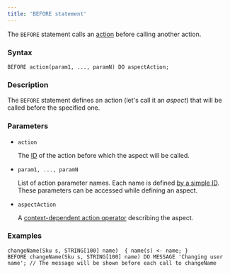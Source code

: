 ```yaml
---
title: 'BEFORE statement'
---
```


The `BEFORE` statement calls an [action](Actions.md) before calling another action. 

### Syntax

    BEFORE action(param1, ..., paramN) DO aspectAction;

### Description

The `BEFORE` statement defines an action (let's call it an *aspect*) that will be called before the specified one.

### Parameters

- `action`

    The [ID](IDs.md#propertyid) of the action before which the aspect will be called.

- `param1, ..., paramN`

    List of action parameter names. Each name is defined [by a simple ID](IDs.md#id). These parameters can be accessed while defining an aspect.

- `aspectAction`

    A [context-dependent action operator](Action_operators.md#contextdependent) describing the aspect.

### Examples

```lsf
changeName(Sku s, STRING[100] name)  { name(s) <- name; }
BEFORE changeName(Sku s, STRING[100] name) DO MESSAGE 'Changing user name'; // The message will be shown before each call to changeName
```
